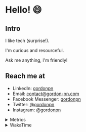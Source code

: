 # Hello! 😄

## Intro

I like tech (surprise!).

I'm curious and resourceful.

Ask me anything, I'm friendly!

## Reach me at

- LinkedIn: [gordonpn](https://www.linkedin.com/in/gordonpn/)
- Email: [contact@gordon-pn.com](mailto:contact@gordon-pn.com)
- Facebook Messenger: [gordonpn](https://www.messenger.com/t/Gordonpn)
- Twitter: [@gordonpn](https://twitter.com/Gordonpn)
- Instagram: [@gordonpn](https://www.instagram.com/gordonpn/)

<details>
  <summary>Metrics</summary>

  <img align="center" src="https://github.com/gordonpn/gordonpn/blob/master/github-metrics.svg" alt="GitHub Metrics">

</details>

<details>
  <summary>WakaTime</summary>

  <!--START_SECTION:waka-->
**I'm an Early 🐤** 

```text
🌞 Morning    179 commits    █████░░░░░░░░░░░░░░░░░░░░   21.62% 
🌆 Daytime    319 commits    █████████░░░░░░░░░░░░░░░░   38.53% 
🌃 Evening    294 commits    █████████░░░░░░░░░░░░░░░░   35.51% 
🌙 Night      36 commits     █░░░░░░░░░░░░░░░░░░░░░░░░   4.35%

```
📅 **I'm Most Productive on Wednesday** 

```text
Monday       128 commits    ███░░░░░░░░░░░░░░░░░░░░░░   15.46% 
Tuesday      101 commits    ███░░░░░░░░░░░░░░░░░░░░░░   12.2% 
Wednesday    186 commits    █████░░░░░░░░░░░░░░░░░░░░   22.46% 
Thursday     109 commits    ███░░░░░░░░░░░░░░░░░░░░░░   13.16% 
Friday       120 commits    ███░░░░░░░░░░░░░░░░░░░░░░   14.49% 
Saturday     62 commits     █░░░░░░░░░░░░░░░░░░░░░░░░   7.49% 
Sunday       122 commits    ███░░░░░░░░░░░░░░░░░░░░░░   14.73%

```


📊 **This Week I Spent My Time On** 

```text
💬 Programming Languages: 
Java                     11 hrs 37 mins      ██████████████████████░░░   88.57% 
ERB                      32 mins             █░░░░░░░░░░░░░░░░░░░░░░░░   4.12% 
Markdown                 17 mins             ░░░░░░░░░░░░░░░░░░░░░░░░░   2.26% 
TypeScript               15 mins             ░░░░░░░░░░░░░░░░░░░░░░░░░   2.03% 
Other                    10 mins             ░░░░░░░░░░░░░░░░░░░░░░░░░   1.28%

🔥 Editors: 
IntelliJ                 12 hrs 29 mins      ███████████████████████░░   95.18% 
VS Code                  37 mins             █░░░░░░░░░░░░░░░░░░░░░░░░   4.82%

```


 Last Updated on 25/11/2022 16:29:11 UTC
<!--END_SECTION:waka-->
</details>
